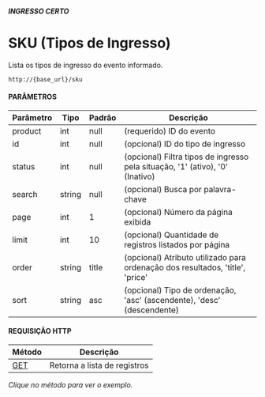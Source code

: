 ##### **INGRESSO CERTO**
# **SKU (Tipos de Ingresso)**

Lista os tipos de ingresso do evento informado.

```
http://{base_url}/sku
```

#### PARÂMETROS

Parâmetro | Tipo   | Padrão     | Descrição
----------|--------|------------|-----------
product   | int    | null       | (requerido) ID do evento
id        | int    | null       | (opcional) ID do tipo de ingresso
status    | int    | null       | (opcional) Filtra tipos de ingresso pela situação, '1' (ativo), '0' (Inativo)
search    | string | null       | (opcional) Busca por palavra-chave
page      | int    | 1          | (opcional) Número da página exibida
limit     | int    | 10         | (opcional) Quantidade de registros listados por página
order     | string | title      | (opcional) Atributo utilizado para ordenação dos resultados, 'title', 'price'
sort      | string | asc        | (opcional) Tipo de ordenação, 'asc' (ascendente), 'desc' (descendente)

#### REQUISIÇÃO HTTP

Método                                     | Descrição
------------------------------------------ | ---------
[GET](get.md) | Retorna a lista de registros

*Clique no método para ver o exemplo.*